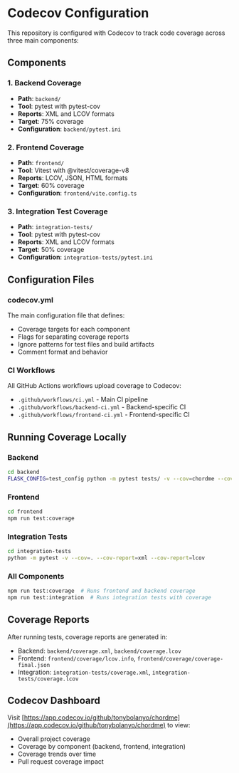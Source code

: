 # Codecov Configuration

This repository is configured with Codecov to track code coverage across three main components:

## Components

### 1. Backend Coverage
- **Path**: `backend/`
- **Tool**: pytest with pytest-cov
- **Reports**: XML and LCOV formats
- **Target**: 75% coverage
- **Configuration**: `backend/pytest.ini`

### 2. Frontend Coverage  
- **Path**: `frontend/`
- **Tool**: Vitest with @vitest/coverage-v8
- **Reports**: LCOV, JSON, HTML formats
- **Target**: 60% coverage
- **Configuration**: `frontend/vite.config.ts`

### 3. Integration Test Coverage
- **Path**: `integration-tests/`
- **Tool**: pytest with pytest-cov
- **Reports**: XML and LCOV formats
- **Target**: 50% coverage
- **Configuration**: `integration-tests/pytest.ini`

## Configuration Files

### codecov.yml
The main configuration file that defines:
- Coverage targets for each component
- Flags for separating coverage reports
- Ignore patterns for test files and build artifacts
- Comment format and behavior

### CI Workflows
All GitHub Actions workflows upload coverage to Codecov:
- `.github/workflows/ci.yml` - Main CI pipeline
- `.github/workflows/backend-ci.yml` - Backend-specific CI
- `.github/workflows/frontend-ci.yml` - Frontend-specific CI

## Running Coverage Locally

### Backend
```bash
cd backend
FLASK_CONFIG=test_config python -m pytest tests/ -v --cov=chordme --cov-report=xml --cov-report=lcov
```

### Frontend
```bash
cd frontend
npm run test:coverage
```

### Integration Tests
```bash
cd integration-tests
python -m pytest -v --cov=. --cov-report=xml --cov-report=lcov
```

### All Components
```bash
npm run test:coverage  # Runs frontend and backend coverage
npm run test:integration  # Runs integration tests with coverage
```

## Coverage Reports

After running tests, coverage reports are generated in:
- Backend: `backend/coverage.xml`, `backend/coverage.lcov`
- Frontend: `frontend/coverage/lcov.info`, `frontend/coverage/coverage-final.json`
- Integration: `integration-tests/coverage.xml`, `integration-tests/coverage.lcov`

## Codecov Dashboard

Visit [https://app.codecov.io/github/tonybolanyo/chordme](https://app.codecov.io/github/tonybolanyo/chordme) to view:
- Overall project coverage
- Coverage by component (backend, frontend, integration)
- Coverage trends over time
- Pull request coverage impact